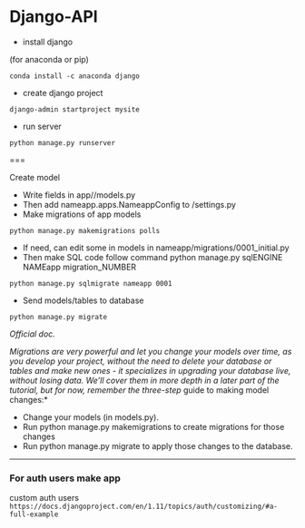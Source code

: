 # Django-API

* install django

(for anaconda or pip)

`conda install -c anaconda django`

* create django project

`django-admin startproject mysite`

* run server

`python manage.py runserver`

===

Create model

* Write fields in app//models.py
* Then add nameapp.apps.NameappConfig to /settings.py
* Make migrations of app models

`python manage.py makemigrations polls`

* If need, can edit some in models in nameapp/migrations/0001_initial.py
* Then make SQL code follow command python manage.py sqlENGINE NAMEapp migration_NUMBER

`python manage.py sqlmigrate nameapp 0001`

* Send models/tables to database

`python manage.py migrate`

*Official doc.*

*Migrations are very powerful and let you change your models over time,*
*as you develop your project, without the need to delete your database or*
*tables and make new ones - it specializes in upgrading your database live,*
*without losing data. We’ll cover them in more depth in a later part*
*of the tutorial, but for now, remember the three-step* 
guide to making model changes:*

* Change your models (in models.py).
* Run python manage.py makemigrations to create migrations for those changes
* Run python manage.py migrate to apply those changes to the database.

___

### For auth users make app


custom auth users
`https://docs.djangoproject.com/en/1.11/topics/auth/customizing/#a-full-example`